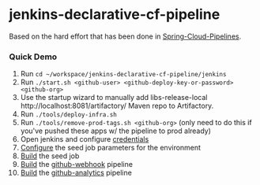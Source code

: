 # jenkins-declarative-cf-pipeline

Based on the hard effort that has been done in [Spring-Cloud-Pipelines](https://github.com/spring-cloud/spring-cloud-pipelines/tree/master/jenkins#declarative-pipeline--blue-ocean).

### Quick Demo
1. Run `cd ~/workspace/jenkins-declarative-cf-pipeline/jenkins`
2. Run `./start.sh <github-user> <github-deploy-key-or-password> <github-org>`
3. Use the startup wizard to manually add libs-release-local http://localhost:8081/artifactory/ Maven repo to Artifactory.
4. Run `./tools/deploy-infra.sh`
5. Run `./tools/remove-prod-tags.sh <github-org>` (only need to do this if you've pushed these apps w/ the pipeline to prod already)
6. Open jenkins and configure [credentials](http://localhost:8080/credentials/)
7. [Configure](http://localhost:8080/job/jenkins-pipeline-seed/configure) the seed job parameters for the environment
8. [Build](http://localhost:8080/job/jenkins-pipeline-seed/) the seed job
9. [Build](http://localhost:8080/job/github-webhook-declarative-pipeline/) the [github-webhook](https://github.com/spring-cloud-samples/github-webhook) pipeline
10. [Build](http://localhost:8080/job/github-analytics-declarative-pipeline/) the [github-analytics](https://github.com/spring-cloud-samples/github-analytics) pipeline